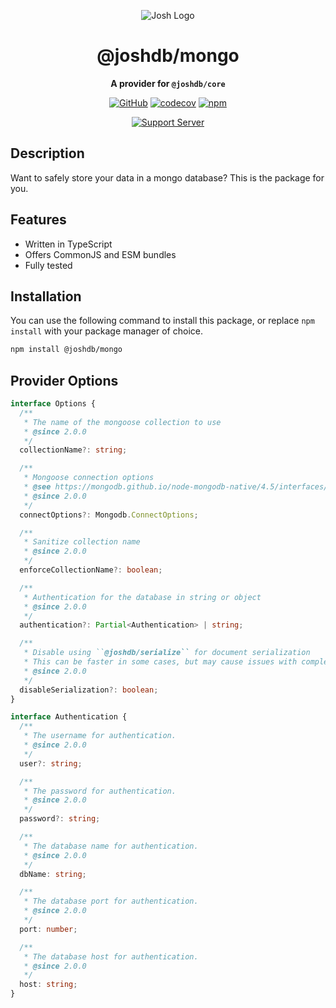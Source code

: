 <div align="center">

![Josh Logo](https://evie.codes/josh-light.png)

# @joshdb/mongo

**A provider for `@joshdb/core`**

[![GitHub](https://img.shields.io/github/license/josh-development/providers)](https://github.com/josh-development/providers/blob/main/LICENSE.md)
[![codecov](https://codecov.io/gh/josh-development/providers/branch/main/graph/badge.svg?token=JnJcjxqT3k)](https://codecov.io/gh/josh-development/providers)
[![npm](https://img.shields.io/npm/v/@joshdb/map?color=crimson&logo=npm&style=flat-square)](https://www.npmjs.com/package/@joshdb/mongo)

[![Support Server](https://discord.com/api/guilds/298508738623438848/embed.png?style=banner2)](https://discord.gg/N7ZKH3P)

</div>

## Description

Want to safely store your data in a mongo database? This is the package for you.

## Features

- Written in TypeScript
- Offers CommonJS and ESM bundles
- Fully tested

## Installation

You can use the following command to install this package, or replace `npm install` with your package manager of choice.

```sh
npm install @joshdb/mongo
```

## Provider Options

```typescript
interface Options {
  /**
   * The name of the mongoose collection to use
   * @since 2.0.0
   */
  collectionName?: string;

  /**
   * Mongoose connection options
   * @see https://mongodb.github.io/node-mongodb-native/4.5/interfaces/MongoClientOptions.html
   * @since 2.0.0
   */
  connectOptions?: Mongodb.ConnectOptions;

  /**
   * Sanitize collection name
   * @since 2.0.0
   */
  enforceCollectionName?: boolean;

  /**
   * Authentication for the database in string or object
   * @since 2.0.0
   */
  authentication?: Partial<Authentication> | string;

  /**
   * Disable using ``@joshdb/serialize`` for document serialization
   * This can be faster in some cases, but may cause issues with complex data types
   * @since 2.0.0
   */
  disableSerialization?: boolean;
}

interface Authentication {
  /**
   * The username for authentication.
   * @since 2.0.0
   */
  user?: string;

  /**
   * The password for authentication.
   * @since 2.0.0
   */
  password?: string;

  /**
   * The database name for authentication.
   * @since 2.0.0
   */
  dbName: string;

  /**
   * The database port for authentication.
   * @since 2.0.0
   */
  port: number;

  /**
   * The database host for authentication.
   * @since 2.0.0
   */
  host: string;
}
```
